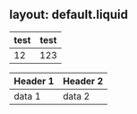 layout: default.liquid
---

test | test
--|--
12| 123

Header 1 | Header 2
---------|---------
data 1   | data 2
